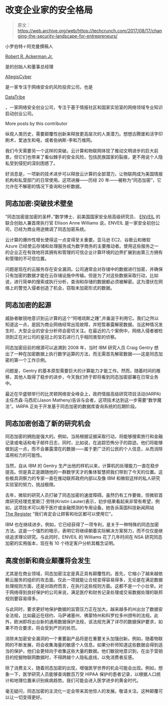 # 改变企业家的安全格局 

> 原文：<https://web.archive.org/web/https://techcrunch.com/2017/08/17/changing-the-security-landscape-for-entrepreneurs/>

小罗伯特·r·阿克曼撰稿人

[Robert R. Ackerman Jr.](https://web.archive.org/web/20221025225758/https://www.linkedin.com/in/bob-ackerman-a233336/)

是的创始人和董事总经理

[AllegisCyber](https://web.archive.org/web/20221025225758/https://allegiscyber.com/)

是一家专注于网络安全的风险投资公司，也是

[DataTribe](https://web.archive.org/web/20221025225758/https://datatribe.com/)

，一家网络安全创业公司，专注于基于情报社区和国家实验室的网络领域专业知识启动创业公司。

More posts by this contributor

纵观人类历史，需要颠覆性创新来释放更高层次的人类潜力。想想古腾堡和活字印刷术，爱迪生和电，或者伯纳斯-李和万维网。

我们今天需要另一个这样的突破。云计算和物联网体现了推动文明进步的巨大前景。但它们也带来了看似棘手的安全风险，包括民族国家的裂痕，更不用说个人隐私受到侵犯的深刻困惑了。

好消息是，一项新的技术进步可以释放云计算的全部潜力，让物联网成为美国情报机构和私营部门的日常使用。这项进展——历经 20 年——被称为“同态加密”，它允许在不解密的情况下查询和分析数据。

## 同态加密:突破技术壁垒

“同态加密是加密的圣杯，”数学博士、前美国国家安全局高级研究员、 [ENVEIL](https://web.archive.org/web/20221025225758/https://www.enveil.com/) 的联合创始人兼首席执行官 Ellison Anne Williams 说，ENVEIL 是一家安全初创公司，已经为商业用途微调了同态加密系统。

云计算的爆炸性增长使得这一点变得至关重要。亚马逊 EC2、谷歌云和微软 Azure 已经使云存储和处理服务成为数字商务的主要推动者。使用这些服务之一的企业正在有效地将其拥有和管理的可信企业计算环境的边界扩展到由第三方拥有和管理的不可信位置。

问题是现在的云服务存在安全漏洞。公司通常会对存储中的数据进行加密，并确保只有加密的数据才能在云存储设施中传输。但是为了对这些数据采取行动，比如说，进行简单的搜索或执行分析，查询和存储的数据都必须被解密。这为潜伏在网络上的警觉入侵者创造了机会，窃取未加密形式的数据。

## 同态加密的起源

威胁者敏锐地意识到云计算的这个“阿喀琉斯之踵”,并垂涎于利用它。我们之所以知道这一点，是因为商业网络经常出现故障，并短暂暴露解密数据。当这种情况发生时，大型企业的安全分析师会密切关注。在最近的几个案例中，网络入侵者被检测到正在对公司的皇冠上的宝石进行几乎相同类型的侦察。

同态加密目前的根源可以追溯到 2008 年，当时 IBM 研究人员 Craig Gentry 想出了一种在加密数据上执行数学运算的方法，而无需首先解密数据——这是同态加密的第一个工作示例。

问题是，Gentry 的基本原型需要巨大的计算能力才能工作。然而，随着时间的推移，其他人取得了稳步的进步，今天我们终于即将看到同态加密部署在日常业务中。

最近在华盛顿举行的比灵顿网络安全峰会上，政府情报高级研究项目活动(IARPA)主任杰森·马西尼(Jason Matheny)告诉与会者，这项技术达到这一步需要“数学魔法”。IARPA 正处于开发基于同态加密的数据库查询系统的后期阶段。

## 同态加密创造了新的研究机会

同态加密的拥抱是强大的。例如，当局根据证据采取行动，将能够搜索旅行和金融记录或电话和电子邮件日志，同时，比如说，在追踪恐怖分子的踪迹。他们将能够做到这一点，而不会暴露潜在的数据——属于更广泛的公民的个人信息，从而消除滥用权力的可能性。

当然，自从 IBM 的 Gentry 生产出他的样机以来，计算机的处理能力一直在稳步提高。但是真正是跟随他的一群数学天才的集体智慧把我们带到了今天的位置。这些极具洞察力的专家一直在推动联邦政府内部以及像 IBM 和微软这样的私人研究实验室的努力，挑战极限。

去年，微软的研究人员打破了同态加密的速度障碍。虽然仍有工作要做，但微软首席研究经理克里斯汀·劳特(Kristin Lauter)表示，初步结果看起来非常有希望，例如，这项技术可以用于医疗或金融预测的专用设备。她告诉英国科技新闻网站 [The Register](https://web.archive.org/web/20221025225758/https://www.theregister.co.uk/2016/02/09/researchers_break_homomorphic_encryption/) “我们肯定会让顾客和社区都可以使用它”。

IBM 也在继续进步。例如，它已经获得了一项专利，是关于一种特殊的同态加密方法。这是一个强烈的暗示，表明它将继续朝着实际解决方案努力，而不仅仅是继续追求理论研究。与此同时，ENVEIL 的 Williams 花了几年时间在 NSA 研究同态加密的实用版本，现在有 10 个待定客户分析其概念证明。

## 高度创新和商业颠覆将会发生

尤其是在商业领域，同态加密注定是真正具有颠覆性的。首先，它缩小了越来越依赖云服务的组织的攻击面。仅此一项就能让合规变得容易得多，无论是在满足数据处理规则方面，还是对政府而言，在执行这些规则方面。这都不是一个小壮举。对于网络得到良好保护的公司来说，满足医疗和财务记录处理或交易数据处理的联邦规则要容易得多。

与此同时，要求更好地保护数据的监管压力正在加大。越来越多的州出台了数据安全法规，比如最近在纽约、马萨诸塞州、佛蒙特州和科罗拉多州颁布的法规。此外，欧洲即将出台新的通用数据保护法规，该法规充满了详尽的数据保护要求，如果不符合要求，将会受到严厉的处罚。

消除未加密安全漏洞的一个重要副产品将是在重要关头加强创新。例如，随着物联网的不断发展，将会收集海量的敏感个人信息。如果分析师知道这些数据会得到适当的保护，他们会更倾向于收集这些大量的数据。他们敏锐地意识到，在出于营销目的挖掘物联网数据时，不得跨越个人隐私底线，以免消费者反感。

除了消费主义，随着同态加密的出现，增强医学世界的机会可能会出现。例如，想象一下，医学研究人员能够查询数百万受 HIPAA 保护的患者记录，以根据人口统计和地理位置来识别疾病趋势。我们可能会进入医学进步的黄金时代。

毫无疑问，同态加密的主流化一定会带来其他惊人的发展。敬请关注。这种颠覆可以让一切变得更好。